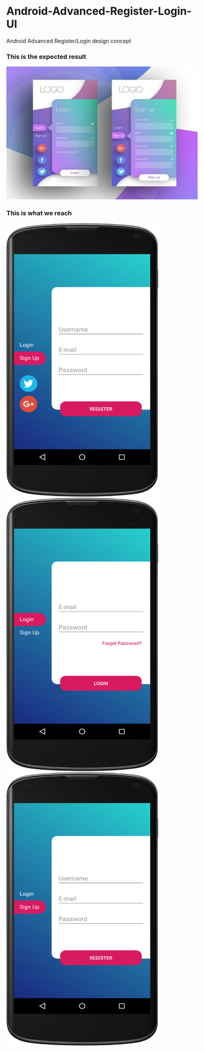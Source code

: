 # Android-Advanced-Register-Login-UI
Android Advanced Register/Login design concept

### This is the expected result

<img src="/screenshots/expected_result.jpg" width="650" height="350">


### This is what we reach

<img src="/screenshots/updated.png" width="400" height="720"> <img src="/screenshots/login.png" width="400" height="720"> <img src="/screenshots/register.png" width="400" height="720">
